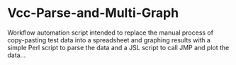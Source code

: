 # Vcc-Parse-and-Multi-Graph
Workflow automation script intended to replace the manual process of copy-pasting test data into a spreadsheet and graphing results with a simple Perl script to parse the data and a JSL script to call JMP and plot the data...
